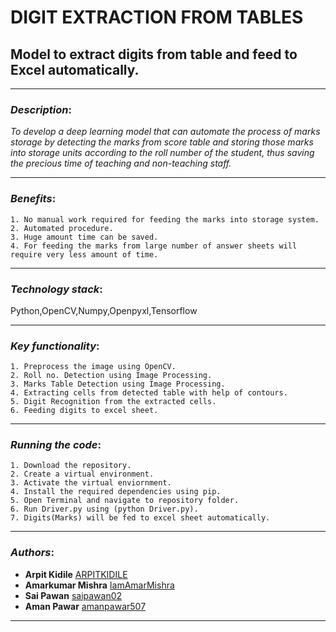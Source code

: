 # DIGIT EXTRACTION FROM TABLES
## Model to extract digits from table and feed to Excel automatically.

*************************************
### *Description*: 

*To develop a deep learning model that can automate the process of marks storage by detecting the marks from score table and storing those marks into storage units according to the roll number of the student, thus saving the precious time of teaching and non-teaching staff.*

*****************************************

### *Benefits*:
```
1. No manual work required for feeding the marks into storage system.
2. Automated procedure. 
3. Huge amount time can be saved. 
4. For feeding the marks from large number of answer sheets will require very less amount of time.
```
*****************************************
### *Technology stack*:

Python,OpenCV,Numpy,Openpyxl,Tensorflow
*****************************************

### *Key functionality*: 
```
1. Preprocess the image using OpenCV.
2. Roll no. Detection using Image Processing.
3. Marks Table Detection using Image Processing.
4. Extracting cells from detected table with help of contours.
5. Digit Recognition from the extracted cells.
6. Feeding digits to excel sheet.
```
**************************************

### *Running the code*:

```
1. Download the repository.
2. Create a virtual environment.
3. Activate the virtual enviornment.
4. Install the required dependencies using pip.
5. Open Terminal and navigate to repository folder.
6. Run Driver.py using (python Driver.py).
7. Digits(Marks) will be fed to excel sheet automatically.
```
***************************************
### *Authors*:

- **Arpit Kidile** [ARPITKIDILE](https://github.com/ARPITKIDILE)
- **Amarkumar Mishra** [IamAmarMishra](https://github.com/IamAmarMishra)
- **Sai Pawan** [saipawan02](https://github.com/saipawan02)
- **Aman Pawar** [amanpawar507](https://github.com/amanpawar507)

***************************************
